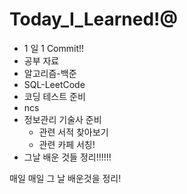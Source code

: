 # Today_I_Learned!@

- 1 일 1 Commit!!
- 공부 자료
- 알고리즘-백준
- SQL-LeetCode
- 코딩 테스트 준비
- ncs
- 정보관리 기술사 준비
  - 관련 서적 찾아보기
  - 관련 카페 서칭!
- 그날 배운 것들 정리!!!!!!

매일 매일 그 날 배운것을 정리!
